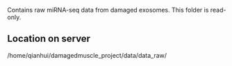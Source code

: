 Contains raw miRNA-seq data from damaged exosomes. This folder is read-only.

## Location on server

/home/qianhui/damagedmuscle_project/data/data_raw/